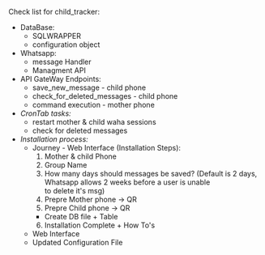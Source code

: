 Check list for child_tracker:

- DataBase:
    - SQLWRAPPER 
    - configuration object
- Whatsapp:
    - message Handler
    - Managment API
- API GateWay Endpoints:
    - save_new_message - child phone
    - check_for_deleted_messages - child phone
    - command execution - mother phone
- *CronTab tasks:*
    - restart mother & child waha sessions
    - check for deleted messages
- *Installation process:*
    - Journey - Web Interface (Installation Steps):
        1. Mother & child Phone
        2. Group Name
        3. How many days should messages be saved? (Default is 2 days, Whatsapp allows 2 weeks before a user is unable  
           to delete it's msg)
        4. Prepre Mother phone  -> QR
        5. Prepre Child phone   -> QR
        - Create DB file + Table
        6. Installation Complete + How To's
    - Web Interface
    - Updated Configuration File

